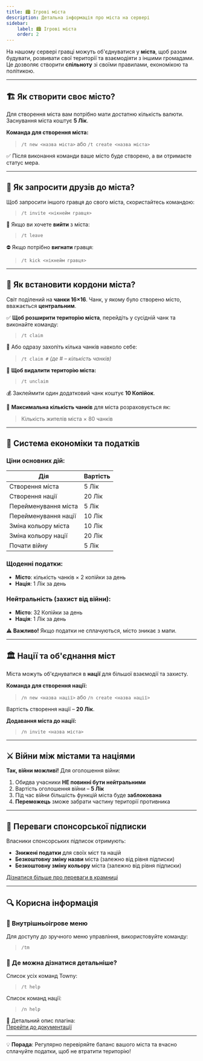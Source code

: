 ```yaml
---  
title: 🏙️ Ігрові міста  
description: Детальна інформація про міста на сервері  
sidebar:  
    label: 🏙️ Ігрові міста  
    order: 2
---
```


На нашому сервері гравці можуть об'єднуватися у **міста**, щоб разом будувати, розвивати свої території та взаємодіяти з іншими громадами. Це дозволяє створити **спільноту** зі своїми правилами, економікою та політикою.

---  

## 🏗️ Як створити своє місто?

Для створення міста вам потрібно мати достатню кількість валюти. Заснування міста коштує **5 Лік**.

**Команда для створення міста:**
> `/t new <назва міста>` або `/t create <назва міста>`

✅ Після виконання команди ваше місто буде створено, а ви отримаєте статус мера.

---  

## 🤝 Як запросити друзів до міста?

Щоб запросити іншого гравця до свого міста, скористайтесь командою:
> `/t invite <нікнейм гравця>`

🚪 Якщо ви хочете **вийти** з міста:
> `/t leave`

⛔ Якщо потрібно **вигнати** гравця:
> `/t kick <нікнейм гравця>`

---  

## 📍 Як встановити кордони міста?

Світ поділений на **чанки 16×16**. Чанк, у якому було створено місто, вважається **центральним**.

✅ **Щоб розширити територію міста**, перейдіть у сусідній чанк та виконайте команду:
> `/t claim`

📌 Або одразу захопіть кілька чанків навколо себе:
> `/t claim #` *(де # – кількість чанків)*

🚫 **Щоб видалити територію міста:**
> `/t unclaim`

💰 Заклеймити один додатковий чанк коштує **10 Копійок**.

📏 **Максимальна кількість чанків** для міста розраховується як:
> Кількість жителів міста × 80 чанків

---  

## 💸 Система економіки та податків

### Ціни основних дій:

| Дія | Вартість |
|-----|----------|
| Створення міста | 5 Лік |
| Створення нації | 20 Лік |
| Перейменування міста | 5 Лік |
| Перейменування нації | 10 Лік |
| Зміна кольору міста | 10 Лік |
| Зміна кольору нації | 20 Лік |
| Почати війну | 5 Лік |

### Щоденні податки:
* **Місто**: кількість чанків × 2 копійки за день
* **Нація**: 1 Лік за день

### Нейтральність (захист від війни):
* **Місто**: 32 Копійки за день
* **Нація**: 1 Лік за день

⚠️ **Важливо!** Якщо податки не сплачуються, місто зникає з мапи.

---  

## 🏛️ Нації та об'єднання міст

Міста можуть об'єднуватися в **нації** для більшої взаємодії та захисту.

**Команда для створення нації:**
> `/n new <назва нації>` або `/n create <назва нації>`

Вартість створення нації – **20 Лік**.

**Додавання міста до нації:**
> `/n invite <назва міста>`

---  

## ⚔️ Війни між містами та націями

**Так, війни можливі!** Для оголошення війни:

1. Обидва учасники **НЕ повинні бути нейтральними**
2. Вартість оголошення війни – **5 Лік**
3. Під час війни більшість функцій міста буде **заблокована**
4. **Переможець** зможе забрати частину території противника

---  

## 💎 Переваги спонсорської підписки

Власники спонсорських підписок отримують:
* **Знижені податки** для своїх міст та націй
* **Безкоштовну зміну назви** міста (залежно від рівня підписки)
* **Безкоштовну зміну кольору** міста (залежно від рівня підписки)

[Дізнатися більше про переваги в крамниці](https://uaproject.xyz/shop)

---  

## 🔍 Корисна інформація

### 📱 Внутрішньоігрове меню
Для доступу до зручного меню управління, використовуйте команду:
> `/tm`

### 📖 Де можна дізнатися детальніше?
Список усіх команд Towny:
> `/t help`

Список команд нації:
> `/n help`

📌 Детальний опис плагіна:  
[Перейти до документації](https://wiki.ccnetmc.com/Guides/TownyPlugin)

---  

💡 **Порада**: Регулярно перевіряйте баланс вашого міста та вчасно сплачуйте податки, щоб не втратити територію!